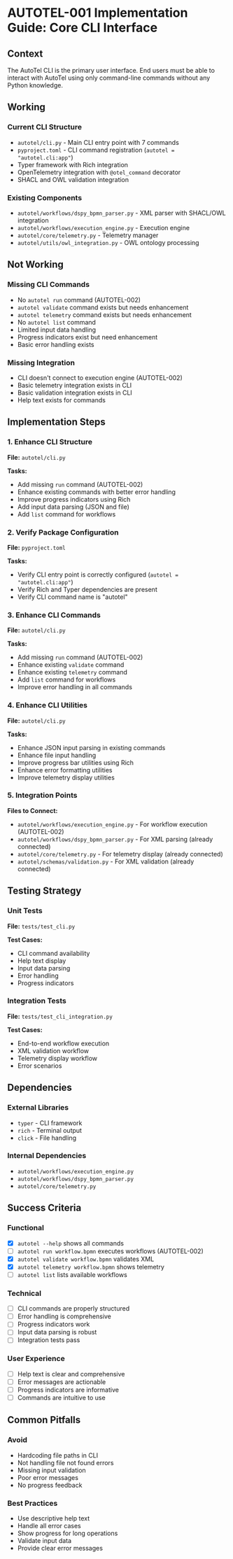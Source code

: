 # AUTOTEL-001 Implementation Guide: Core CLI Interface

## Context

The AutoTel CLI is the primary user interface. End users must be able to interact with AutoTel using only command-line commands without any Python knowledge.

## Working

### Current CLI Structure
- `autotel/cli.py` - Main CLI entry point with 7 commands
- `pyproject.toml` - CLI command registration (`autotel = "autotel.cli:app"`)
- Typer framework with Rich integration
- OpenTelemetry integration with `@otel_command` decorator
- SHACL and OWL validation integration

### Existing Components
- `autotel/workflows/dspy_bpmn_parser.py` - XML parser with SHACL/OWL integration
- `autotel/workflows/execution_engine.py` - Execution engine
- `autotel/core/telemetry.py` - Telemetry manager
- `autotel/utils/owl_integration.py` - OWL ontology processing

## Not Working

### Missing CLI Commands
- No `autotel run` command (AUTOTEL-002)
- `autotel validate` command exists but needs enhancement
- `autotel telemetry` command exists but needs enhancement
- No `autotel list` command
- Limited input data handling
- Progress indicators exist but need enhancement
- Basic error handling exists

### Missing Integration
- CLI doesn't connect to execution engine (AUTOTEL-002)
- Basic telemetry integration exists in CLI
- Basic validation integration exists in CLI
- Help text exists for commands

## Implementation Steps

### 1. Enhance CLI Structure
**File:** `autotel/cli.py`

**Tasks:**
- Add missing `run` command (AUTOTEL-002)
- Enhance existing commands with better error handling
- Improve progress indicators using Rich
- Add input data parsing (JSON and file)
- Add `list` command for workflows

### 2. Verify Package Configuration
**File:** `pyproject.toml`

**Tasks:**
- Verify CLI entry point is correctly configured (`autotel = "autotel.cli:app"`)
- Verify Rich and Typer dependencies are present
- Verify CLI command name is "autotel"

### 3. Enhance CLI Commands
**File:** `autotel/cli.py`

**Tasks:**
- Add missing `run` command (AUTOTEL-002)
- Enhance existing `validate` command
- Enhance existing `telemetry` command
- Add `list` command for workflows
- Improve error handling in all commands

### 4. Enhance CLI Utilities
**File:** `autotel/cli.py`

**Tasks:**
- Enhance JSON input parsing in existing commands
- Enhance file input handling
- Improve progress bar utilities using Rich
- Enhance error formatting utilities
- Improve telemetry display utilities

### 5. Integration Points
**Files to Connect:**
- `autotel/workflows/execution_engine.py` - For workflow execution (AUTOTEL-002)
- `autotel/workflows/dspy_bpmn_parser.py` - For XML parsing (already connected)
- `autotel/core/telemetry.py` - For telemetry display (already connected)
- `autotel/schemas/validation.py` - For XML validation (already connected)

## Testing Strategy

### Unit Tests
**File:** `tests/test_cli.py`

**Test Cases:**
- CLI command availability
- Help text display
- Input data parsing
- Error handling
- Progress indicators

### Integration Tests
**File:** `tests/test_cli_integration.py`

**Test Cases:**
- End-to-end workflow execution
- XML validation workflow
- Telemetry display workflow
- Error scenarios

## Dependencies

### External Libraries
- `typer` - CLI framework
- `rich` - Terminal output
- `click` - File handling

### Internal Dependencies
- `autotel/workflows/execution_engine.py`
- `autotel/workflows/dspy_bpmn_parser.py`
- `autotel/core/telemetry.py`

## Success Criteria

### Functional
- [x] `autotel --help` shows all commands
- [ ] `autotel run workflow.bpmn` executes workflows (AUTOTEL-002)
- [x] `autotel validate workflow.bpmn` validates XML
- [x] `autotel telemetry workflow.bpmn` shows telemetry
- [ ] `autotel list` lists available workflows

### Technical
- [ ] CLI commands are properly structured
- [ ] Error handling is comprehensive
- [ ] Progress indicators work
- [ ] Input data parsing is robust
- [ ] Integration tests pass

### User Experience
- [ ] Help text is clear and comprehensive
- [ ] Error messages are actionable
- [ ] Progress indicators are informative
- [ ] Commands are intuitive to use

## Common Pitfalls

### Avoid
- Hardcoding file paths in CLI
- Not handling file not found errors
- Missing input validation
- Poor error messages
- No progress feedback

### Best Practices
- Use descriptive help text
- Handle all error cases
- Show progress for long operations
- Validate input data
- Provide clear error messages 